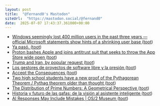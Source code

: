 ```yaml
---
layout: post
title:  "@fernand0's Mastodon"
siteUrl:  "https://mastodon.social/@fernand0"
date:  2025-07-07 17:43:37.361000+00:00
---
```

*  [Windows seemingly lost 400 million users in the past three years — official Microsoft statements show hints of a shrinking user base ](https://www.tomshardware.com/software/windows/windows-seemingly-lost-400-million-users-in-the-past-three-years-official-microsoft-statements-show-hints-of-a-shrinking-user-bas) ([toot](https://mastodon.social/@fernand0/114813188003886497))
*  [Ya pasó. ](https://avecesunafoto.wordpress.com/2025/07/07/ya-paso) ([toot](https://mastodon.social/@fernand0/114813115855273013))
*  [Proton bashes Apple and joins antitrust suit that seeks to throw the App Store wide open ](https://www.theregister.com/2025/07/01/proton_lawsuit_apple) ([toot](https://mastodon.social/@fernand0/114812804579656431))
*  [Trump and Iran, by popular request ](https://scottaaronson.blog/?p=895) ([toot](https://mastodon.social/@fernand0/114812635401640790))
*  [Los gestores de proyectos de software libre y la presión ](http://fernand0.github.io//software-libre-y-presiones) ([toot](https://mastodon.social/@fernand0/114812620643054884))
*  [Accept the Consequences ](https://cacm.acm.org/opinion/accept-the-consequences) ([toot](https://mastodon.social/@fernand0/114812456619002356))
*  [Two high school students have a new proof of the Pythagorean Theorem  / Pythag theorem older than thought ](https://blog.computationalcomplexity.org/2025/06/two-high-school-students-have-new-proof.htm) ([toot](https://mastodon.social/@fernand0/114811762734731836))
*  [The Distribution of Prime Numbers: A Geometrical Perspective ](https://blog.computationalcomplexity.org/2025/06/the-distribution-of-prime-numbers.htm) ([toot](https://mastodon.social/@fernand0/114811441286967042))
*  [Historia y futuro de las gafas: de la visión al asistente inteligente ](https://wwwhatsnew.com/2025/07/01/historia-y-futuro-de-las-gafas-de-la-vision-al-asistente-inteligente) ([toot](https://mastodon.social/@fernand0/114811270019476416))
*  [AI Responses May Include Mistakes \| OS/2 Museum ](https://www.os2museum.com/wp/ai-responses-may-include-mistakes) ([toot](https://mastodon.social/@fernand0/114811052531686222))
